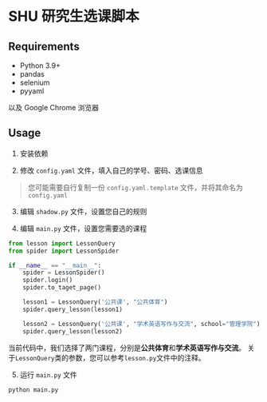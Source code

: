 # SHU 研究生选课脚本

## Requirements

- Python 3.9+
- pandas
- selenium
- pyyaml

以及 Google Chrome 浏览器

## Usage

1. 安装依赖

2. 修改 `config.yaml` 文件，填入自己的学号、密码、选课信息

> 您可能需要自行复制一份 `config.yaml.template` 文件，并将其命名为 `config.yaml`

3. 编辑 `shadow.py` 文件，设置您自己的规则

4. 编辑 `main.py` 文件，设置您需要选的课程

```python
from lesson import LessonQuery
from spider import LessonSpider

if __name__ == "__main__":
    spider = LessonSpider()
    spider.login()
    spider.to_taget_page()

    lesson1 = LessonQuery('公共课', "公共体育")
    spider.query_lesson(lesson1)

    lesson2 = LessonQuery('公共课', "学术英语写作与交流", school="管理学院")
    spider.query_lesson(lesson2)
```

当前代码中，我们选择了两门课程，分别是**公共体育**和**学术英语写作与交流**。
关于`LessonQuery`类的参数，您可以参考`lesson.py`文件中的注释。

5. 运行 `main.py` 文件

```shell
python main.py
```